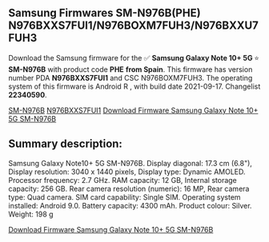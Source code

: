 <h2>Samsung Firmwares SM-N976B(PHE) N976BXXS7FUI1/N976BOXM7FUH3/N976BXXU7FUH3</h2>
Download the Samsung firmware for the ✅ <strong>Samsung Galaxy Note 10+ 5G </strong> ⭐ <strong>SM-N976B</strong> with product code <strong>PHE</strong> <strong> from Spain</strong>. This firmware has version number PDA <strong>N976BXXS7FUI1</strong> and CSC N976BOXM7FUH3. The operating system of this firmware is Android R , with build date 2021-09-17. Changelist <strong>22340590</strong>.


[SM-N976B](https://samfirm.shop/samsung/model/SM-N976B)
[N976BXXS7FUI1](https://samfirm.shop/samsung/pda/N976BXXS7FUI1)
[Download Firmware Samsung Galaxy Note 10+ 5G SM-N976B](https://samfirm.shop/samsung/firmware/458204)
<h2>Summary description:</h2>
<p>Samsung Galaxy Note10+ 5G SM-N976B. Display diagonal: 17.3 cm (6.8"), Display resolution: 3040 x 1440 pixels, Display type: Dynamic AMOLED. Processor frequency: 2.7 GHz. RAM capacity: 12 GB, Internal storage capacity: 256 GB. Rear camera resolution (numeric): 16 MP, Rear camera type: Quad camera. SIM card capability: Single SIM. Operating system installed: Android 9.0. Battery capacity: 4300 mAh. Product colour: Silver. Weight: 198 g</p>


[Download Firmware Samsung Galaxy Note 10+ 5G SM-N976B](https://samfirm.shop/samsung/firmware/458204)
